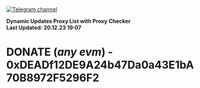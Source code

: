 [![Telegram channel](https://img.shields.io/endpoint?url=https://runkit.io/damiankrawczyk/telegram-badge/branches/master?url=https://t.me/n4z4v0d)](https://t.me/n4z4v0d) 

**Dynamic Updates Proxy List with Proxy Checker**  
**Last Updated: 20.12.23 19:07**

# DONATE (_any evm_) - 0xDEADf12DE9A24b47Da0a43E1bA70B8972F5296F2
